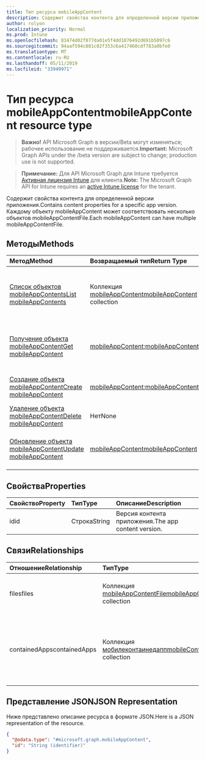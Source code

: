 ```yaml
---
title: Тип ресурса mobileAppContent
description: Содержит свойства контента для определенной версии приложения. Каждому объекту mobileAppContent может соответствовать несколько объектов mobileAppContentFile.
author: rolyon
localization_priority: Normal
ms.prod: Intune
ms.openlocfilehash: 83474d02f877da01e5f4dd1076492d691b5097c6
ms.sourcegitcommit: 94aaf594c881c02f353c6a417460cdf783a0bfe0
ms.translationtype: MT
ms.contentlocale: ru-RU
ms.lasthandoff: 05/11/2019
ms.locfileid: "33949971"
---
```

# <a name="mobileappcontent-resource-type"></a><span data-ttu-id="11d63-104">Тип ресурса mobileAppContent</span><span class="sxs-lookup"><span data-stu-id="11d63-104">mobileAppContent resource type</span></span>

> <span data-ttu-id="11d63-105">**Важно!** API Microsoft Graph в версии/Beta могут изменяться; рабочее использование не поддерживается.</span><span class="sxs-lookup"><span data-stu-id="11d63-105">**Important:** Microsoft Graph APIs under the /beta version are subject to change; production use is not supported.</span></span>

> <span data-ttu-id="11d63-106">**Примечание:** Для API Microsoft Graph для Intune требуется [Активная лицензия Intune](https://go.microsoft.com/fwlink/?linkid=839381) для клиента.</span><span class="sxs-lookup"><span data-stu-id="11d63-106">**Note:** The Microsoft Graph API for Intune requires an [active Intune license](https://go.microsoft.com/fwlink/?linkid=839381) for the tenant.</span></span>

<span data-ttu-id="11d63-107">Содержит свойства контента для определенной версии приложения.</span><span class="sxs-lookup"><span data-stu-id="11d63-107">Contains content properties for a specific app version.</span></span> <span data-ttu-id="11d63-108">Каждому объекту mobileAppContent может соответствовать несколько объектов mobileAppContentFile.</span><span class="sxs-lookup"><span data-stu-id="11d63-108">Each mobileAppContent can have multiple mobileAppContentFile.</span></span>

## <a name="methods"></a><span data-ttu-id="11d63-109">Методы</span><span class="sxs-lookup"><span data-stu-id="11d63-109">Methods</span></span>
|<span data-ttu-id="11d63-110">Метод</span><span class="sxs-lookup"><span data-stu-id="11d63-110">Method</span></span>|<span data-ttu-id="11d63-111">Возвращаемый тип</span><span class="sxs-lookup"><span data-stu-id="11d63-111">Return Type</span></span>|<span data-ttu-id="11d63-112">Описание</span><span class="sxs-lookup"><span data-stu-id="11d63-112">Description</span></span>|
|:---|:---|:---|
|[<span data-ttu-id="11d63-113">Список объектов mobileAppContents</span><span class="sxs-lookup"><span data-stu-id="11d63-113">List mobileAppContents</span></span>](../api/intune-apps-mobileappcontent-list.md)|<span data-ttu-id="11d63-114">Коллекция [mobileAppContent](../resources/intune-apps-mobileappcontent.md)</span><span class="sxs-lookup"><span data-stu-id="11d63-114">[mobileAppContent](../resources/intune-apps-mobileappcontent.md) collection</span></span>|<span data-ttu-id="11d63-115">Список свойств и связей объектов [mobileAppContent](../resources/intune-apps-mobileappcontent.md).</span><span class="sxs-lookup"><span data-stu-id="11d63-115">List properties and relationships of the [mobileAppContent](../resources/intune-apps-mobileappcontent.md) objects.</span></span>|
|[<span data-ttu-id="11d63-116">Получение объекта mobileAppContent</span><span class="sxs-lookup"><span data-stu-id="11d63-116">Get mobileAppContent</span></span>](../api/intune-apps-mobileappcontent-get.md)|<span data-ttu-id="11d63-117">[mobileAppContent](../resources/intune-apps-mobileappcontent.md);</span><span class="sxs-lookup"><span data-stu-id="11d63-117">[mobileAppContent](../resources/intune-apps-mobileappcontent.md)</span></span>|<span data-ttu-id="11d63-118">Чтение свойств и связей объекта [mobileAppContent](../resources/intune-apps-mobileappcontent.md).</span><span class="sxs-lookup"><span data-stu-id="11d63-118">Read properties and relationships of the [mobileAppContent](../resources/intune-apps-mobileappcontent.md) object.</span></span>|
|[<span data-ttu-id="11d63-119">Создание объекта mobileAppContent</span><span class="sxs-lookup"><span data-stu-id="11d63-119">Create mobileAppContent</span></span>](../api/intune-apps-mobileappcontent-create.md)|<span data-ttu-id="11d63-120">[mobileAppContent](../resources/intune-apps-mobileappcontent.md);</span><span class="sxs-lookup"><span data-stu-id="11d63-120">[mobileAppContent](../resources/intune-apps-mobileappcontent.md)</span></span>|<span data-ttu-id="11d63-121">Создание объекта [mobileAppContent](../resources/intune-apps-mobileappcontent.md).</span><span class="sxs-lookup"><span data-stu-id="11d63-121">Create a new [mobileAppContent](../resources/intune-apps-mobileappcontent.md) object.</span></span>|
|[<span data-ttu-id="11d63-122">Удаление объекта mobileAppContent</span><span class="sxs-lookup"><span data-stu-id="11d63-122">Delete mobileAppContent</span></span>](../api/intune-apps-mobileappcontent-delete.md)|<span data-ttu-id="11d63-123">Нет</span><span class="sxs-lookup"><span data-stu-id="11d63-123">None</span></span>|<span data-ttu-id="11d63-124">Удаляет объект [mobileAppContent](../resources/intune-apps-mobileappcontent.md).</span><span class="sxs-lookup"><span data-stu-id="11d63-124">Deletes a [mobileAppContent](../resources/intune-apps-mobileappcontent.md).</span></span>|
|[<span data-ttu-id="11d63-125">Обновление объекта mobileAppContent</span><span class="sxs-lookup"><span data-stu-id="11d63-125">Update mobileAppContent</span></span>](../api/intune-apps-mobileappcontent-update.md)|[<span data-ttu-id="11d63-126">mobileAppContent</span><span class="sxs-lookup"><span data-stu-id="11d63-126">mobileAppContent</span></span>](../resources/intune-apps-mobileappcontent.md)|<span data-ttu-id="11d63-127">Обновление свойств объекта [mobileAppContent](../resources/intune-apps-mobileappcontent.md).</span><span class="sxs-lookup"><span data-stu-id="11d63-127">Update the properties of a [mobileAppContent](../resources/intune-apps-mobileappcontent.md) object.</span></span>|

## <a name="properties"></a><span data-ttu-id="11d63-128">Свойства</span><span class="sxs-lookup"><span data-stu-id="11d63-128">Properties</span></span>
|<span data-ttu-id="11d63-129">Свойство</span><span class="sxs-lookup"><span data-stu-id="11d63-129">Property</span></span>|<span data-ttu-id="11d63-130">Тип</span><span class="sxs-lookup"><span data-stu-id="11d63-130">Type</span></span>|<span data-ttu-id="11d63-131">Описание</span><span class="sxs-lookup"><span data-stu-id="11d63-131">Description</span></span>|
|:---|:---|:---|
|<span data-ttu-id="11d63-132">id</span><span class="sxs-lookup"><span data-stu-id="11d63-132">id</span></span>|<span data-ttu-id="11d63-133">Строка</span><span class="sxs-lookup"><span data-stu-id="11d63-133">String</span></span>|<span data-ttu-id="11d63-134">Версия контента приложения.</span><span class="sxs-lookup"><span data-stu-id="11d63-134">The app content version.</span></span>|

## <a name="relationships"></a><span data-ttu-id="11d63-135">Связи</span><span class="sxs-lookup"><span data-stu-id="11d63-135">Relationships</span></span>
|<span data-ttu-id="11d63-136">Отношение</span><span class="sxs-lookup"><span data-stu-id="11d63-136">Relationship</span></span>|<span data-ttu-id="11d63-137">Тип</span><span class="sxs-lookup"><span data-stu-id="11d63-137">Type</span></span>|<span data-ttu-id="11d63-138">Описание</span><span class="sxs-lookup"><span data-stu-id="11d63-138">Description</span></span>|
|:---|:---|:---|
|<span data-ttu-id="11d63-139">files</span><span class="sxs-lookup"><span data-stu-id="11d63-139">files</span></span>|<span data-ttu-id="11d63-140">Коллекция [mobileAppContentFile](../resources/intune-apps-mobileappcontentfile.md)</span><span class="sxs-lookup"><span data-stu-id="11d63-140">[mobileAppContentFile](../resources/intune-apps-mobileappcontentfile.md) collection</span></span>|<span data-ttu-id="11d63-141">Список файлов для этой версии контента приложения.</span><span class="sxs-lookup"><span data-stu-id="11d63-141">The list of files for this app content version.</span></span>|
|<span data-ttu-id="11d63-142">containedApps</span><span class="sxs-lookup"><span data-stu-id="11d63-142">containedApps</span></span>|<span data-ttu-id="11d63-143">Коллекция [мобилеконтаинедапп](../resources/intune-apps-mobilecontainedapp.md)</span><span class="sxs-lookup"><span data-stu-id="11d63-143">[mobileContainedApp](../resources/intune-apps-mobilecontainedapp.md) collection</span></span>|<span data-ttu-id="11d63-144">Коллекция вложенных приложений в MobileLobApp, действующая в виде пакета.</span><span class="sxs-lookup"><span data-stu-id="11d63-144">The collection of contained apps in a MobileLobApp acting as a package.</span></span>|

## <a name="json-representation"></a><span data-ttu-id="11d63-145">Представление JSON</span><span class="sxs-lookup"><span data-stu-id="11d63-145">JSON Representation</span></span>
<span data-ttu-id="11d63-146">Ниже представлено описание ресурса в формате JSON.</span><span class="sxs-lookup"><span data-stu-id="11d63-146">Here is a JSON representation of the resource.</span></span>
<!-- {
  "blockType": "resource",
  "keyProperty": "id",
  "@odata.type": "microsoft.graph.mobileAppContent"
}
-->
``` json
{
  "@odata.type": "#microsoft.graph.mobileAppContent",
  "id": "String (identifier)"
}
```




